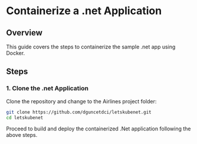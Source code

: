 
# Containerize a .net Application

## Overview
This guide covers the steps to containerize the sample .net app using Docker.

## Steps

### 1. Clone the .net  Application
Clone the repository and change to the Airlines project folder:
```bash
git clone https://github.com/dguncetdci/letskubenet.git
cd letskubenet
```

Proceed to build and deploy the containerized .Net application following the above steps.
